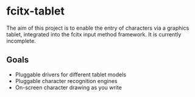 fcitx-tablet
============

The aim of this project is to enable the entry of characters via a graphics tablet, integrated into the fcitx input method framework. It is currently incomplete.


Goals
-----
+ Pluggable drivers for different tablet models
+ Pluggable character recognition engines
+ On-screen character drawing as you write

